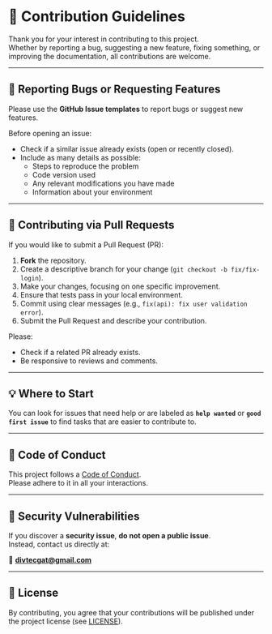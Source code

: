 # 🤝 Contribution Guidelines

Thank you for your interest in contributing to this project.  
Whether by reporting a bug, suggesting a new feature, fixing something, or improving the documentation, all contributions are welcome.

---

## 📌 Reporting Bugs or Requesting Features
Please use the **GitHub Issue templates** to report bugs or suggest new features.  

Before opening an issue:
- Check if a similar issue already exists (open or recently closed).  
- Include as many details as possible:  
  - Steps to reproduce the problem  
  - Code version used  
  - Any relevant modifications you have made  
  - Information about your environment  

---

## 🔀 Contributing via Pull Requests
If you would like to submit a Pull Request (PR):

1. **Fork** the repository.  
2. Create a descriptive branch for your change (`git checkout -b fix/fix-login`).  
3. Make your changes, focusing on one specific improvement.  
4. Ensure that tests pass in your local environment.  
5. Commit using clear messages (e.g., `fix(api): fix user validation error`).  
6. Submit the Pull Request and describe your contribution.  

Please:
- Check if a related PR already exists.  
- Be responsive to reviews and comments.  

---

## 💡 Where to Start
You can look for issues that need help or are labeled as **`help wanted`** or **`good first issue`** to find tasks that are easier to contribute to.  

---

## 📜 Code of Conduct
This project follows a [Code of Conduct](./CODE_OF_CONDUCT.md).  
Please adhere to it in all your interactions.  

---

## 🔐 Security Vulnerabilities
If you discover a **security issue**, **do not open a public issue**.  
Instead, contact us directly at:  

📧 **divtecgat@gmail.com**  

---

## 📄 License
By contributing, you agree that your contributions will be published under the project license (see [LICENSE](./LICENSE)).  